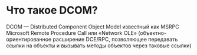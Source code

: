 # Что такое DCOM?

DCOM — Distributed Component Object Model известный как MSRPC Microsoft Remote Procedure Call или «Network OLE» (объектно-ориентированное расширение DCE/RPC, позволяющее передавать ссылки на объекты и вызывать методы объектов через таковые ссылки)

